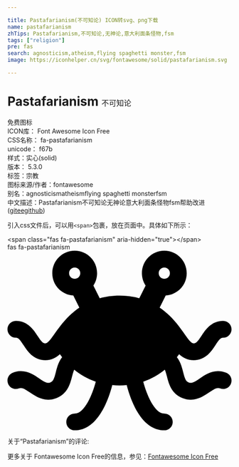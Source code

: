```yaml
---

title: Pastafarianism(不可知论) ICON转svg、png下载
name: pastafarianism
zhTips: Pastafarianism,不可知论,无神论,意大利面条怪物,fsm
tags: ["religion"]
pre: fas
search: agnosticism,atheism,flying spaghetti monster,fsm
image: https://iconhelper.cn/svg/fontawesome/solid/pastafarianism.svg

---
```


# Pastafarianism  <small style="font-size: 60%;font-weight: 100">不可知论</small>


<div class="detail-page">
<p>
<span><span class="badge-success badge">免费图标</span> </span>
<br/>
<span>
ICON库：
<span class="badge-secondary badge">Font Awesome Icon Free</span> 
</span>
<br/>
<span>
CSS名称：
<span class="badge-secondary badge">fa-pastafarianism</span> 
</span>
<br/>
<span>
unicode：
<span class="badge-secondary badge">f67b</span> 
<copy-btn content='f67b' btn-title=""></copy-btn>
<copy-btn :content='String.fromCodePoint(parseInt("f67b", 16))' btn-title="复制U"></copy-btn>
</span><br/><span>样式：<span class="badge-light badge">实心(solid)</span></span>
<br/>
<span>
版本：
<span class="badge-secondary badge">5.3.0</span> 
</span><br/><span>标签：<span class="badge-light badge"><router-link to="/tags/religion.html">宗教</router-link></span></span>
<br/>
<span>图标来源/作者：<span class="badge-light badge">fontawesome</span></span> 
<br/>
<span>别名：<span class="badge-light badge">agnosticism</span><span class="badge-light badge">atheism</span><span class="badge-light badge">flying spaghetti monster</span><span class="badge-light badge">fsm</span></span><br/><span class="zh-detail">中文描述：<span class="badge-primary badge">Pastafarianism</span><span class="badge-primary badge">不可知论</span><span class="badge-primary badge">无神论</span><span class="badge-primary badge">意大利面条怪物</span><span class="badge-primary badge">fsm</span><span class="help-link"><span>帮助改进</span>(<a href="https://gitee.com/liuwave/icon-helper/edit/master/json/fontawesome/solid/pastafarianism.json" target="_blank" rel="noopener noreferrer">gitee</a><a href="https://github.com/liuwave/icon-helper/edit/master/json/fontawesome/solid/pastafarianism.json" target="_blank" rel="noopener noreferrer">github</a></span>)</span><br/>
</p>
</div>
<div class="alert alert-dark">
  <i class="fas fa-pastafarianism fa-xs"></i>
  <i class="fas fa-pastafarianism fa-sm"></i>
  <i class="fas fa-pastafarianism fa-lg"></i>
  <i class="fas fa-pastafarianism fa-2x"></i>
  <i class="fas fa-pastafarianism fa-3x"></i>
  <i class="fas fa-pastafarianism fa-5x"></i>
  <i class="fas fa-pastafarianism fa-7x"></i>
</div>
<div>
  <p>引入css文件后，可以用<code>&lt;span&gt;</code>包裹，放在页面中。具体如下所示：    
  </p>
  <div class="alert alert-primary" style="font-size: 14px">
    &lt;span class="fas fa-pastafarianism" aria-hidden="true"&gt;&lt;/span&gt;
    <copy-btn content='<span class="fas fa-pastafarianism" aria-hidden="true"></span>'></copy-btn>
  </div>
  <div class="alert alert-secondary">
    <i class="fas fa-pastafarianism"
    style="font-size: 24px"
    aria-hidden="true"></i> fas fa-pastafarianism
    <copy-btn content="fas fa-pastafarianism" btn-title="复制图标名称"></copy-btn>
  </div>
</div>
<div id="svg" class="svg-wrap">
<svg xmlns="http://www.w3.org/2000/svg" viewBox="0 0 640 512"><path d="M624.54 347.67c-32.7-12.52-57.36 4.25-75.37 16.45-17.06 11.53-23.25 14.42-31.41 11.36-8.12-3.09-10.83-9.38-15.89-29.38-3.33-13.15-7.44-29.32-17.95-42.65 2.24-2.91 4.43-5.79 6.38-8.57C500.47 304.45 513.71 312 532 312c33.95 0 50.87-25.78 62.06-42.83 10.59-16.14 15-21.17 21.94-21.17 13.25 0 24-10.75 24-24s-10.75-24-24-24c-33.95 0-50.87 25.78-62.06 42.83-10.6 16.14-15 21.17-21.94 21.17-17.31 0-37.48-61.43-97.26-101.91l17.25-34.5C485.43 125.5 512 97.98 512 64c0-35.35-28.65-64-64-64s-64 28.65-64 64c0 13.02 3.94 25.1 10.62 35.21l-18.15 36.3c-16.98-4.6-35.6-7.51-56.46-7.51s-39.49 2.91-56.46 7.51l-18.15-36.3C252.06 89.1 256 77.02 256 64c0-35.35-28.65-64-64-64s-64 28.65-64 64c0 33.98 26.56 61.5 60.02 63.6l17.25 34.5C145.68 202.44 125.15 264 108 264c-6.94 0-11.34-5.03-21.94-21.17C74.88 225.78 57.96 200 24 200c-13.25 0-24 10.75-24 24s10.75 24 24 24c6.94 0 11.34 5.03 21.94 21.17C57.13 286.22 74.05 312 108 312c18.29 0 31.53-7.55 41.7-17.11 1.95 2.79 4.14 5.66 6.38 8.57-10.51 13.33-14.62 29.5-17.95 42.65-5.06 20-7.77 26.28-15.89 29.38-8.11 3.06-14.33.17-31.41-11.36-18.03-12.2-42.72-28.92-75.37-16.45-12.39 4.72-18.59 18.58-13.87 30.97 4.72 12.41 18.61 18.61 30.97 13.88 8.16-3.09 14.34-.19 31.39 11.36 13.55 9.16 30.83 20.86 52.42 20.84 7.17 0 14.83-1.28 22.97-4.39 32.66-12.44 39.98-41.33 45.33-62.44 2.21-8.72 3.99-14.49 5.95-18.87 16.62 13.61 36.95 25.88 61.64 34.17-9.96 37-32.18 90.8-60.26 90.8-13.25 0-24 10.75-24 24s10.75 24 24 24c66.74 0 97.05-88.63 107.42-129.14 6.69.6 13.42 1.14 20.58 1.14s13.89-.54 20.58-1.14C350.95 423.37 381.26 512 448 512c13.25 0 24-10.75 24-24s-10.75-24-24-24c-27.94 0-50.21-53.81-60.22-90.81 24.69-8.29 45-20.56 61.62-34.16 1.96 4.38 3.74 10.15 5.95 18.87 5.34 21.11 12.67 50 45.33 62.44 8.14 3.11 15.8 4.39 22.97 4.39 21.59 0 38.87-11.69 52.42-20.84 17.05-11.55 23.28-14.45 31.39-11.36 12.39 4.75 26.27-1.47 30.97-13.88 4.71-12.4-1.49-26.26-13.89-30.98zM448 48c8.82 0 16 7.18 16 16s-7.18 16-16 16-16-7.18-16-16 7.18-16 16-16zm-256 0c8.82 0 16 7.18 16 16s-7.18 16-16 16-16-7.18-16-16 7.18-16 16-16z"/></svg>
</div>
<detail full-name='fa-pastafarianism'></detail>
<div>
<p>关于“Pastafarianism”的评论:</p>
</div>
<Vssue title="关于“Pastafarianism”的评论" ></Vssue>    
<div><p>更多关于  Fontawesome Icon Free的信息，参见：<a target="_blank" href="https://iconhelper.cn/fontawesome.html">Fontawesome Icon Free</a>
</p></div>
